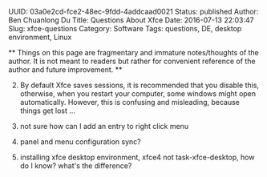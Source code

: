 UUID: 03a0e2cd-fce2-48ec-9fdd-4addcaad0021
Status: published
Author: Ben Chuanlong Du
Title: Questions About Xfce 
Date: 2016-07-13 22:03:47
Slug: xfce-questions
Category: Software
Tags: questions, DE, desktop environment, Linux

**
Things on this page are fragmentary and immature notes/thoughts of the author. 
It is not meant to readers but rather for convenient reference of the author and future improvement.
**
 


2. By default Xfce saves sessions, it is recommended that you disable this, otherwise, when you restart your computer, some windows might open automatically. However, this is confusing and misleading, because things get lost ...

3. not sure how can I add an entry to right click menu

4. panel and menu configuration sync?

5. installing xfce desktop environment, xfce4 not task-xfce-desktop, how do I know? what's the difference?
